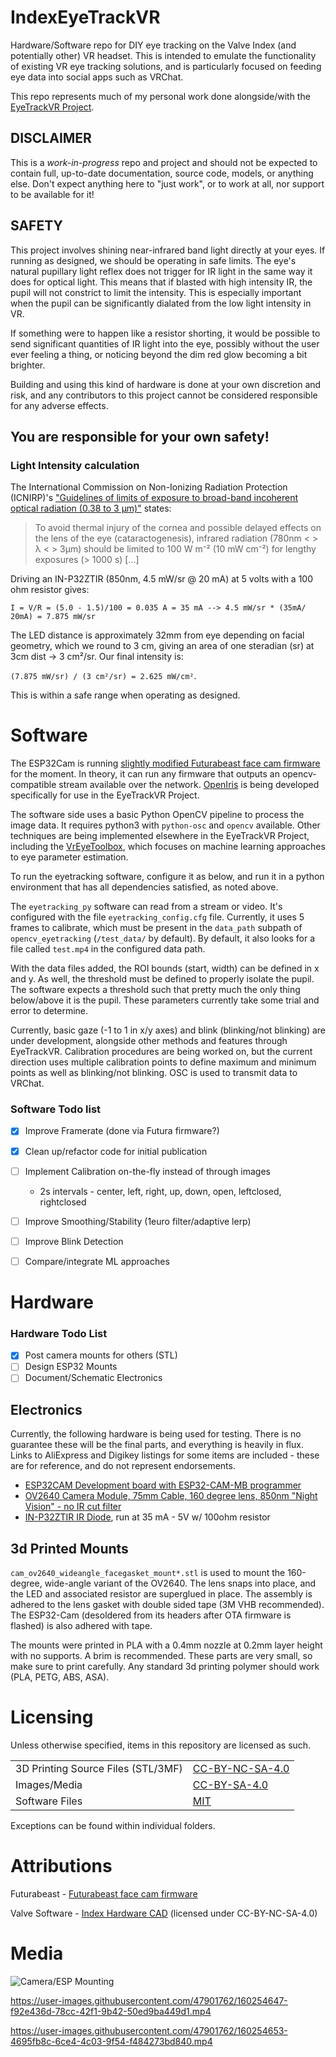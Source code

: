 # IndexEyeTrackVR
Hardware/Software repo for DIY eye tracking on the Valve Index (and potentially other) VR headset. This is intended to emulate the functionality of existing VR eye tracking solutions, and is particularly focused on feeding eye data into social apps such as VRChat.

This repo represents much of my personal work done alongside/with the [EyeTrackVR Project](https://github.com/RedHawk989/EyeTrackVR).

## **DISCLAIMER**
This is a *work-in-progress* repo and project and should not be expected to contain full, up-to-date documentation, source code, models, or anything else. Don't expect anything here to "just work", or to work at all, nor support to be available for it! 

## **SAFETY** 
This project involves shining near-infrared band light directly at your eyes. If running as designed, we should be operating in safe limits. The eye's natural pupillary light reflex does not trigger for IR light in the same way it does for optical light. This means that if blasted with high intensity IR, the pupil will not constrict to limit the intensity. This is especially important when the pupil can be significantly dialated from the low light intensity in VR.

If something were to happen like a resistor shorting, it would be possible to send significant quantities of IR light into the eye, possibly without the user ever feeling a thing, or noticing beyond the dim red glow becoming a bit brighter. 

Building and using this kind of hardware is done at your own discretion and risk, and any contributors to this project cannot be considered responsible for any adverse effects. 

## **You are responsible for your own safety!**

### Light Intensity calculation

The International Commission on Non-Ionizing Radiation Protection (ICNIRP)'s ["Guidelines of limits of exposure to broad-band incoherent optical radiation (0.38 to 3 µm)"](https://www.icnirp.org/cms/upload/publications/ICNIRPbroadband.pdf) states:

> To avoid thermal injury of the cornea and possible delayed effects on the lens of the eye (cataractogenesis), infrared radiation (780nm < > λ < > 3μm) should be limited to 100 W m⁻² (10 mW cm⁻²) for lengthy exposures (> 1000 s) [...]

Driving an IN-P32ZTIR (850nm, 4.5 mW/sr @ 20 mA) at 5 volts with a 100 ohm resistor gives:

```I = V/R = (5.0 - 1.5)/100 = 0.035 A = 35 mA --> 4.5 mW/sr * (35mA/ 20mA) = 7.875 mW/sr```

The LED distance is approximately 32mm from eye depending on facial geometry, which we round to 3 cm, giving an area of one steradian (sr) at 3cm dist -> 3 cm²/sr. Our final intensity is:

`(7.875 mW/sr) / (3 cm²/sr) = 2.625 mW/cm²`. 

This is within a safe range when operating as designed.



# Software
The ESP32Cam is running [slightly modified Futurabeast face cam firmware](https://github.com/rrazgriz/futura-face-cam) for the moment. In theory, it can run any firmware that outputs an opencv-compatible stream available over the network. [OpenIris](https://github.com/lorow/OpenIris) is being developed specifically for use in the EyeTrackVR Project.

The software side uses a basic Python OpenCV pipeline to process the image data. It requires python3 with `python-osc` and `opencv` available. Other techniques are being implemented elsewhere in the EyeTrackVR Project, including the [VrEyeToolbox](https://github.com/SummerSigh/VrEyeToolbox), which focuses on machine learning approaches to eye parameter estimation.

To run the eyetracking software, configure it as below, and run it in a python environment that has all dependencies satisfied, as noted above. 

The `eyetracking_py` software can read from a stream or video. It's configured with the file `eyetracking_config.cfg` file. Currently, it uses 5 frames to calibrate, which must be present in the `data_path` subpath of `opencv_eyetracking` (`/test_data/` by default). By default, it also looks for a file called `test.mp4` in the configured data path. 

With the data files added, the ROI bounds (start, width) can be defined in x and y. As well, the threshold must be defined to properly isolate the pupil. The software expects a threshold such that pretty much the only thing below/above it is the pupil. These parameters currently take some trial and error to determine. 

Currently, basic gaze (-1 to 1 in x/y axes) and blink (blinking/not blinking) are under development, alongside other methods and features through EyeTrackVR. Calibration procedures are being worked on, but the current direction uses multiple calibration points to define maximum and minimum points as well as blinking/not blinking. OSC is used to transmit data to VRChat.


### Software Todo list
- [x] Improve Framerate (done via Futura firmware?)
- [x] Clean up/refactor code for initial publication
- [ ] Implement Calibration on-the-fly instead of through images
  - 2s intervals - center, left, right, up, down, open, leftclosed, rightclosed
- [ ] Improve Smoothing/Stability (1euro filter/adaptive lerp)
- [ ] Improve Blink Detection
- [ ] Compare/integrate ML approaches


# Hardware
### Hardware Todo List
- [x] Post camera mounts for others (STL)
- [ ] Design ESP32 Mounts
- [ ] Document/Schematic Electronics

## Electronics
Currently, the following hardware is being used for testing. There is no guarantee these will be the final parts, and everything is heavily in flux. Links to AliExpress and Digikey listings for some items are included - these are for reference, and do not represent endorsements. 

- [ESP32CAM Development board with ESP32-CAM-MB programmer](https://www.aliexpress.com/item/1005001900359624.html)
- [OV2640 Camera Module, 75mm Cable, 160 degree lens, 850nm "Night Vision" - no IR cut filter](https://www.aliexpress.com/item/1005003040149873.html)
- [IN-P32ZTIR IR Diode](https://www.digikey.com/en/products/detail/inolux/IN-P32ZTIR/10384796), run at 35 mA - 5V w/ 100ohm resistor 

## 3d Printed Mounts
`cam_ov2640_wideangle_facegasket_mount*.stl` is used to mount the 160-degree, wide-angle variant of the OV2640. The lens snaps into place, and the LED and associated resistor are superglued in place. The assembly is adhered to the lens gasket with double sided tape (3M VHB recommended). The ESP32-Cam (desoldered from its headers after OTA firmware is flashed) is also adhered with tape. 

The mounts were printed in PLA with a 0.4mm nozzle at 0.2mm layer height with no supports. A brim is recommended. These parts are very small, so make sure to print carefully. Any standard 3d printing polymer should work (PLA, PETG, ABS, ASA).

# Licensing
Unless otherwise specified, items in this repository are licensed as such.

|   |   |
|---|---|
| 3D Printing Source Files (STL/3MF) | [CC-BY-NC-SA-4.0](https://spdx.org/licenses/CC-BY-NC-SA-4.0.html) |
| Images/Media | [CC-BY-SA-4.0](https://spdx.org/licenses/CC-BY-SA-4.0.html) |
| Software Files | [MIT](https://spdx.org/licenses/MIT.html) |


Exceptions can be found within individual folders.

# Attributions
Futurabeast - [Futurabeast face cam firmware](https://github.com/rrazgriz/futura-face-cam)

Valve Software - [Index Hardware CAD](https://github.com/ValveSoftware/IndexHardware) (licensed under CC-BY-NC-SA-4.0)

# Media
![Camera/ESP Mounting](./media/camera_esp_mounting_2022-03-22.png)

https://user-images.githubusercontent.com/47901762/160254647-f92e436d-78cc-42f1-9b42-50ed9ba449d1.mp4

https://user-images.githubusercontent.com/47901762/160254653-4695fb8c-6ce4-4c03-9f54-f484273bd840.mp4


